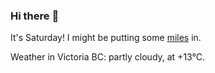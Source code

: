 ### Hi there :wave:

It's Saturday! I might be putting some [miles](https://www.strava.com/athletes/889963) in.

Weather in Victoria BC: partly cloudy, at +13°C.
